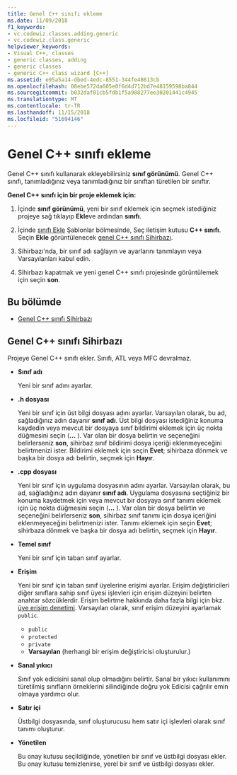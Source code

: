 ```yaml
---
title: Genel C++ sınıfı ekleme
ms.date: 11/09/2018
f1_keywords:
- vc.codewiz.classes.adding.generic
- vc.codewiz.class.generic
helpviewer_keywords:
- Visual C++, classes
- generic classes, adding
- generic classes
- generic C++ class wizard [C++]
ms.assetid: e95a5a14-dbed-4edc-8551-344fe48613cb
ms.openlocfilehash: 08ebe572da605e0f6d4d712bd7e48159598ba844
ms.sourcegitcommit: b032daf81cb5fdb1f5a988277ee30201441c4945
ms.translationtype: MT
ms.contentlocale: tr-TR
ms.lasthandoff: 11/15/2018
ms.locfileid: "51694146"
---
```

# <a name="add-a-generic-c-class"></a>Genel C++ sınıfı ekleme

Genel C++ sınıfı kullanarak ekleyebilirsiniz **sınıf görünümü**. Genel C++ sınıfı, tanımladığınız veya tanımladığınız bir sınıftan türetilen bir sınıftır.

**Genel C++ sınıfı için bir proje eklemek için:**

1. İçinde **sınıf görünümü**, yeni bir sınıf eklemek için seçmek istediğiniz projeye sağ tıklayıp **Ekle**ve ardından **sınıfı**.

1. İçinde [sınıfı Ekle](../ide/add-class-dialog-box.md) Şablonlar bölmesinde, Seç iletişim kutusu **C++ sınıfı**. Seçin **Ekle** görüntülenecek [genel C++ sınıfı Sihirbazı](#generic-c-class-wizard).

1. Sihirbazı'nda, bir sınıf adı sağlayın ve ayarlarını tanımlayın veya Varsayılanları kabul edin.

1. Sihirbazı kapatmak ve yeni genel C++ sınıfı projesinde görüntülemek için seçin **son**.

## <a name="in-this-section"></a>Bu bölümde

- [Genel C++ sınıfı Sihirbazı](#generic-c-class-wizard)

## <a name="generic-c-class-wizard"></a>Genel C++ sınıfı Sihirbazı

Projeye Genel C++ sınıfı ekler. Sınıfı, ATL veya MFC devralmaz.

- **Sınıf adı**

  Yeni bir sınıf adını ayarlar.

- **.h dosyası**

  Yeni bir sınıf için üst bilgi dosyası adını ayarlar. Varsayılan olarak, bu ad, sağladığınız adın dayanır **sınıf adı**. Üst bilgi dosyası istediğiniz konuma kaydedin veya mevcut bir dosyaya sınıf bildirimi eklemek için üç nokta düğmesini seçin (**...** ). Var olan bir dosya belirtin ve seçeneğini belirlerseniz **son**, sihirbaz sınıf bildirimi dosya içeriği eklenmeyeceğini belirtmenizi ister. Bildirimi eklemek için seçin **Evet**; sihirbaza dönmek ve başka bir dosya adı belirtin, seçmek için **Hayır**.

- **.cpp dosyası**

  Yeni bir sınıf için uygulama dosyasının adını ayarlar. Varsayılan olarak, bu ad, sağladığınız adın dayanır **sınıf adı**. Uygulama dosyasına seçtiğiniz bir konuma kaydetmek için veya mevcut bir dosyaya sınıf tanımı eklemek için üç nokta düğmesini seçin (**...** ). Var olan bir dosya belirtin ve seçeneğini belirlerseniz **son**, sihirbaz sınıf tanımı için dosya içeriğini eklenmeyeceğini belirtmenizi ister. Tanımı eklemek için seçin **Evet**; sihirbaza dönmek ve başka bir dosya adı belirtin, seçmek için **Hayır**.

- **Temel sınıf**

  Yeni bir sınıf için taban sınıf ayarlar.

- **Erişim**

  Yeni bir sınıf için taban sınıf üyelerine erişimi ayarlar. Erişim değiştiricileri diğer sınıflara sahip sınıf üyesi işlevleri için erişim düzeyini belirten anahtar sözcüklerdir. Erişim belirtme hakkında daha fazla bilgi için bkz. [üye erişim denetimi](../cpp/member-access-control-cpp.md). Varsayılan olarak, sınıf erişim düzeyini ayarlamak `public`.

  - `public`
  - `protected`
  - `private`
  - **Varsayılan** (herhangi bir erişim değiştiricisi oluşturulur.)

- **Sanal yıkıcı**

  Sınıf yok edicisini sanal olup olmadığını belirtir. Sanal bir yıkıcı kullanımını türetilmiş sınıfların örneklerini silindiğinde doğru yok Edicisi çağrılır emin olmaya yardımcı olur.

- **Satır içi**

  Üstbilgi dosyasında, sınıf oluşturucusu hem satır içi işlevleri olarak sınıf tanımı oluşturur.

- **Yönetilen**

  Bu onay kutusu seçildiğinde, yönetilen bir sınıf ve üstbilgi dosyası ekler. Bu onay kutusu temizlenirse, yerel bir sınıf ve üstbilgi dosyası ekler.
